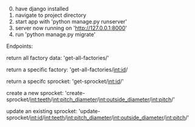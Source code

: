 0. have django installed
1. navigate to project directory
2. start app with 'python manage.py runserver'
3. server now running on 'http://127.0.0.1:8000'
4. run 'python manage.py migrate'

Endpoints:

return all factory data: 'get-all-factories/'

return a specific factory: 'get-all-factories/<int:id>/

return a specifc sprocket: 'get-sprocket/<int:id>/'

create a new sprocket: 'create-sprocket/<int:teeth>/<int:pitch_diameter>/<int:outside_diameter>/<int:pitch>/'

update an existing sprocket: 'update-sprocket/<int:id>/<int:teeth>/<int:pitch_diameter>/<int:outside_diameter>/<int:pitch>/'
